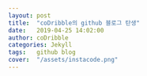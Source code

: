 ```yaml
---
layout:	post
title:	"coDribble의 github 블로그 탄생"
date:	2019-04-25 14:02:00
author:	coDribble
categories:	Jekyll
tags:	github blog
cover:	"/assets/instacode.png"
---
```

